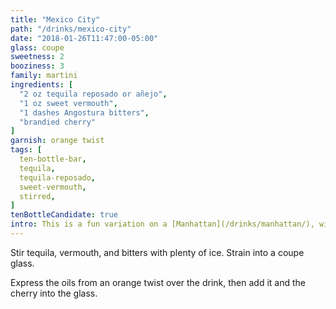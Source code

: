 ```yaml
---
title: "Mexico City"
path: "/drinks/mexico-city"
date: "2018-01-26T11:47:00-05:00"
glass: coupe
sweetness: 2
booziness: 3
family: martini
ingredients: [
  "2 oz tequila reposado or añejo",
  "1 oz sweet vermouth",
  "1 dashes Angostura bitters",
  "brandied cherry"
]
garnish: orange twist
tags: [
  ten-bottle-bar,
  tequila,
  tequila-reposado,
  sweet-vermouth,
  stirred,
]
tenBottleCandidate: true
intro: This is a fun variation on a [Manhattan](/drinks/manhattan/), with tequila in place of the whiskey. Use a high-quality tequila.
---
```

Stir tequila, vermouth, and bitters with plenty of ice. Strain into a coupe glass.

Express the oils from an orange twist over the drink, then add it and the cherry into the glass.
